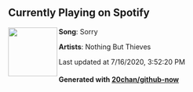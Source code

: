 ## Currently Playing on Spotify

[<img align="left" width="100" src="https://i.scdn.co/image/ab67616d00001e0203598d18d77ffb1c9c250574">](https://open.spotify.com/album/0r7wrRVD77lNrD9t2QgZrq)

**Song**: Sorry

**Artists**: Nothing But Thieves

Last updated at 7/16/2020, 3:52:20 PM

#### Generated with [20chan/github-now](https://github.com/20chan/github-now)